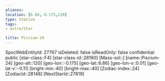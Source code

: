```yaml
---
aliases: 
location: [6.86,-0.175,120]
type: Station
tags:
- astro/Star

title: Piscium-24
---
```

SpocWebEntityId: 27767
isDeleted: false
isReadOnly: false
confidential: public
[star-class::F4]
[star-class-id::28190]
[Mass-sol::]
[name::Piscium-24]
[geo-alt::120]
[geo-lon::-0.175]
[geo-lat::6.86]
[geo-lon-v::0.01]
[geo-lat-v::-0.11]
[bright-min::40]
[bright-max::40]
[Zodiac-index::24]
[ZodiacId::28148]
[NextStarId::27819]



